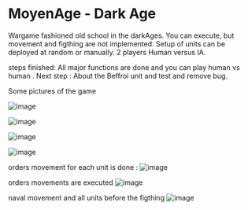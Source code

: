 # MoyenAge - Dark Age
Wargame fashioned old school in the darkAges. You can execute, but movement and figthing are 
not implemented.  Setup of units can be deployed at random or manually. 2 players Human versus
IA.

 steps finished: All major functions are done and you can play human vs human  . Next step : About the Beffroi unit and test and remove bug.


Some pictures of the game

![image](https://github.com/user-attachments/assets/eb0720bd-ea9f-4f2b-bcdb-2b55e2c8e319)


![image](https://github.com/user-attachments/assets/35dd166d-94e3-44fe-8765-ea6d8f3866b9)

![image](https://github.com/user-attachments/assets/042582eb-4936-4f64-8de0-85fa4fdbd475)

![image](https://github.com/user-attachments/assets/468fbfa0-d2c4-434c-88a2-988c4f948a37)

orders movement for each unit is done :
![image](https://github.com/user-attachments/assets/eadd40b4-5dc8-4c95-8a6e-1668f2d4b95d)

orders movements are executed 
![image](https://github.com/user-attachments/assets/16a80d27-f324-4e47-a0f4-a61ee770c2a2)

naval movement  and all units before the figthing
![image](https://github.com/user-attachments/assets/bf9c3c46-7d30-4c2d-9c0d-2b3288b6d1c6)






